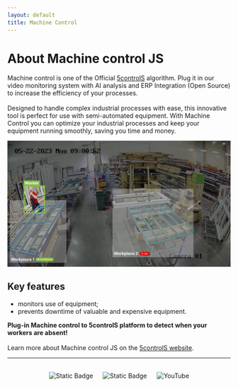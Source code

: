```yaml
---
layout: default
title: Machine Control
---
```

<head>

  
<link type="image/x-icon" rel="shortcut icon" href="/favicon.ico">
<link type="image/png" sizes="16x16" rel="icon" href="/favicon-16x16.png">
<link type="image/png" sizes="32x32" rel="icon" href="/favicon-32x32.png">
  
</head>

<body>

<h1> About Machine control JS</h1>
<p>
Machine control is one of the Official <a href="https://5controls.com/">5controlS</a> algorithm. Plug it in our video monitoring system with AI analysis and ERP Integration (Open Source) to increase the efficiency of your processes.
<br><br>
Designed to handle complex industrial processes with ease, this innovative tool is perfect for use with semi-automated equipment. With Machine Control you can optimize your industrial processes and keep your equipment running smoothly, saving you time and money.
</p>

<p align="center">
  <img src="https://github.com/5sControl/5sControl.github.io/blob/main/assets/Machine-control.png" alt="Machine control preview" />
</p>


<h2>Key features</h2>
<ul>
<li>monitors use of equipment;</li>
<li>prevents downtime of valuable and expensive equipment.</li>
</ul>

<strong>Plug-in Machine control to 5controlS platform to detect when your workers are absent!</strong>
<br><br>
Learn more about Machine control JS on the <a href="https://5controls.com/solutions/machine-control">5controlS website</a>.

</body>

<footer>
<hr>

<br>
<div align="center">
  <a href="https://www.linkedin.com/company/5scontrol/" style="text-decoration:none;">
<img alt="Static Badge" src="https://img.shields.io/badge/LinkedIn-FE6100?style=for-the-bage&logo=linkedin" height='30'>
  &emsp;
  <a href="https://github.com/5sControl" style="text-decoration:none;">
<img alt="Static Badge" src="https://img.shields.io/badge/GitHub-FE6100?style=for-the-bage&logo=github" height='30'>
 &emsp; 
  <a href="https://www.youtube.com/@5scontrol" style="text-decoration:none;">
<img alt="YouTube" src="https://img.shields.io/badge/YouTube-FE6100?style=for-the-bage&logo=youtube" height='30'>
